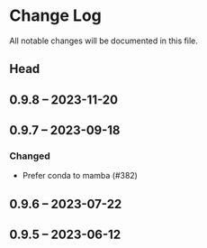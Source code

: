 # Change Log

All notable changes will be documented in this file.

## Head

## 0.9.8 &ndash; 2023-11-20

## 0.9.7 &ndash; 2023-09-18

### Changed

* Prefer conda to mamba (#382)

## 0.9.6 &ndash; 2023-07-22

## 0.9.5 &ndash; 2023-06-12
